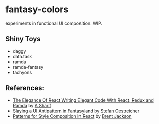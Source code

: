 # fantasy-colors

experiments in functional UI composition. WIP. 

## Shiny Toys
- daggy
- data.task
- ramda
- ramda-fantasy
- tachyons

## References:
- [The Elegance Of React Writing Elegant Code With React, Redux and Ramda](https://medium.com/javascript-inside/the-elegance-of-react-ebc21a2dcd19#.85lg3bigw)
by [A Sharif](https://twitter.com/sharifsbeat)
- [Slaying a UI Antipattern in
Fantasyland](https://medium.com/javascript-inside/slaying-a-ui-antipattern-in-fantasyland-907cbc322d2a#.d3yatzcck)
by [Stefan Oestreicher](https://twitter.com/thinkfunctional)
- [Patterns for Style Composition in
React](https://medium.com/@jxnblk/patterns-for-style-composition-in-react-eb4f5f313e6f#.sd9wh6oud)
by [Brent Jackson](http://twitter.com/jxnblk)

